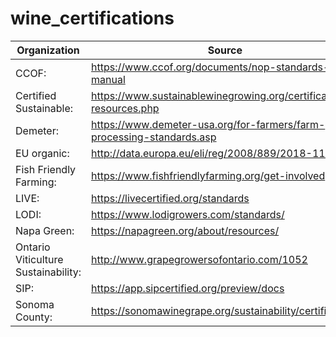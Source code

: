 
# wine_certifications

|Organization|Source|
|------------|------|
|CCOF:|https://www.ccof.org/documents/nop-standards-manual|
|Certified Sustainable:|https://www.sustainablewinegrowing.org/certification-resources.php|
|Demeter:|https://www.demeter-usa.org/for-farmers/farm-processing-standards.asp|
|EU organic:|http://data.europa.eu/eli/reg/2008/889/2018-11-12|
|Fish Friendly Farming:|https://www.fishfriendlyfarming.org/get-involved|
|LIVE:|https://livecertified.org/standards|
|LODI:|https://www.lodigrowers.com/standards/|
|Napa Green:|https://napagreen.org/about/resources/|
|Ontario Viticulture Sustainability:|http://www.grapegrowersofontario.com/1052|
|SIP:|https://app.sipcertified.org/preview/docs|
|Sonoma County:|https://sonomawinegrape.org/sustainability/certification/|
